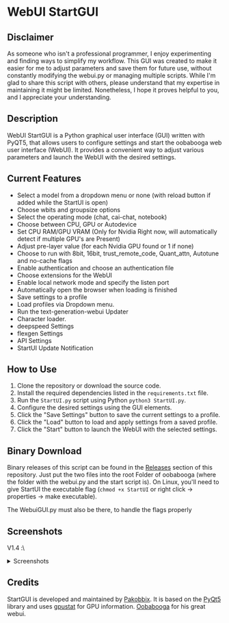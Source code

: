 # WebUI StartGUI

## Disclaimer
As someone who isn't a professional programmer, I enjoy experimenting and finding ways to simplify my workflow. This GUI was created to make it easier for me to adjust parameters and save them for future use, without constantly modifying the webui.py or managing multiple scripts. While I'm glad to share this script with others, please understand that my expertise in maintaining it might be limited. Nonetheless, I hope it proves helpful to you, and I appreciate your understanding.

## Description
WebUI StartGUI is a Python graphical user interface (GUI) written with PyQT5, that allows users to configure settings and start the oobabooga web user interface (WebUI). It provides a convenient way to adjust various parameters and launch the WebUI with the desired settings.

## Current Features
- Select a model from a dropdown menu or none (with reload button if added while the StartUI is open)
- Choose wbits and groupsize options
- Select the operating mode (chat, cai-chat, notebook)
- Choose between CPU, GPU or Autodevice
- Set CPU RAM/GPU VRAM (Only for Nvidia Right now, will automatically detect if multiple GPU's are Present)
- Adjust pre-layer value (for each Nvidia GPU found or 1 if none)
- Choose to run with 8bit, 16bit, trust_remote_code, Quant_attn, Autotune and no-cache flags
- Enable authentication and choose an authentication file
- Choose extensions for the WebUI
- Enable local network mode and specify the listen port
- Automatically open the browser when loading is finished
- Save settings to a profile
- Load profiles via Dropdown menu.
- Run the text-generation-webui Updater
- Character loader.
- deepspeed Settings
- flexgen Settings
- API Settings
- StartUI Update Notification

## How to Use
1. Clone the repository or download the source code.
2. Install the required dependencies listed in the `requirements.txt` file.
3. Run the `StartUI.py` script using Python `python3 StartUI.py`.
4. Configure the desired settings using the GUI elements.
5. Click the "Save Settings" button to save the current settings to a profile.
6. Click the "Load" button to load and apply settings from a saved profile.
7. Click the "Start" button to launch the WebUI with the selected settings.


## Binary Download
Binary releases of this script can be found in the [Releases](https://github.com/Pakobbix/StartUI-oobabooga-webui/releases) section of this repository.
Just put the two files into the root Folder of oobabooga (where the folder with the webui.py and the start script is).
On Linux, you'll need to give StartUI the executable flag (`chmod +x StartUI` or right click -> properties -> make executable).

The WebuiGUI.py must also be there, to handle the flags properly

## Screenshots
V1.4 :\
<details>
  
  <summary>Screenshots</summary>

  ![1 4](https://github.com/Pakobbix/StartUI-oobabooga-webui/assets/6762686/7f252274-b20b-4e52-9789-fc45645faf03)

  ![1 4 deepspeed](https://github.com/Pakobbix/StartUI-oobabooga-webui/assets/6762686/b3c566c3-bfa2-4d38-a1af-cee82bf6f5fa)

  ![1 4 llama options](https://github.com/Pakobbix/StartUI-oobabooga-webui/assets/6762686/8b7bb61d-9ab5-4e54-b4e2-34ec1a36439a)

  ![1 4 flexgen](https://github.com/Pakobbix/StartUI-oobabooga-webui/assets/6762686/def814cb-4f69-4a39-91cd-6731155c12a3)

  ![1 4 multi settings](https://github.com/Pakobbix/StartUI-oobabooga-webui/assets/6762686/f3478ff1-bcba-4935-9e4c-efb1a2e64dcd)

  </details>



## Credits
StartGUI is developed and maintained by [Pakobbix](https://github.com/Pakobbix). 
It is based on the [PyQt5](https://pypi.org/project/PyQt5/) library and uses [gpustat](https://pypi.org/project/gpustat/) for GPU information.
[Oobabooga](https://github.com/oobabooga/text-generation-webui) for his great webui.
